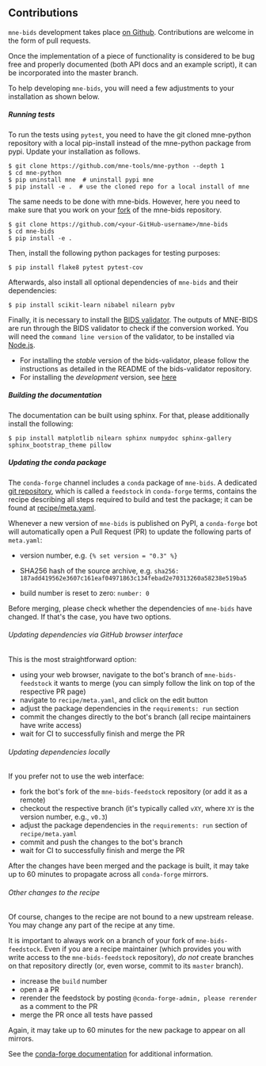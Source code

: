 Contributions
-------------

`mne-bids` development takes place
[on Github](https://github.com/mne-tools/mne-bids).
Contributions are welcome in the form of pull requests.

Once the implementation of a piece of functionality is considered to be bug
free and properly documented (both API docs and an example script),
it can be incorporated into the master branch.

To help developing `mne-bids`, you will need a few adjustments to your
installation as shown below.

##### Running tests

To run the tests using `pytest`, you need to have the git cloned mne-python
repository with a local pip-install instead of the mne-python package from
pypi. Update your installation as follows.

    $ git clone https://github.com/mne-tools/mne-python --depth 1
    $ cd mne-python
    $ pip uninstall mne  # uninstall pypi mne
    $ pip install -e .  # use the cloned repo for a local install of mne

The same needs to be done with mne-bids. However, here you need to make sure that you work on your [fork](https://help.github.com/en/github/getting-started-with-github/fork-a-repo) of the mne-bids repository.

    $ git clone https://github.com/<your-GitHub-username>/mne-bids
    $ cd mne-bids
    $ pip install -e .

Then, install the following python packages for testing purposes:

    $ pip install flake8 pytest pytest-cov

Afterwards, also install all optional dependencies of `mne-bids` and their
dependencies:

    $ pip install scikit-learn nibabel nilearn pybv

Finally, it is necessary to install the
[BIDS validator](https://github.com/bids-standard/bids-validator). The outputs
of MNE-BIDS are run through the BIDS validator to check if the conversion
worked.
You will need the `command line version` of the validator, to be installed via
[Node.js](https://nodejs.org/en/).

- For installing the *stable* version of the bids-validator, please follow the
instructions as detailed in the README of the bids-validator repository.
- For installing the *development* version, see [here](https://github.com/bids-standard/bids-validator/blob/master/CONTRIBUTING.md#using-the-development-version-of-bids-validator)

##### Building the documentation

The documentation can be built using sphinx. For that, please additionally
install the following:

    $ pip install matplotlib nilearn sphinx numpydoc sphinx-gallery sphinx_bootstrap_theme pillow

##### Updating the conda package

The `conda-forge` channel includes a `conda` package of `mne-bids`.
A dedicated [git repository](https://github.com/conda-forge/mne-bids-feedstock),
which is called a `feedstock` in `conda-forge` terms, contains the
recipe describing all steps required to build and test the package; it can be
found at [recipe/meta.yaml](https://github.com/conda-forge/mne-bids-feedstock/blob/master/recipe/meta.yaml).

Whenever a new version of `mne-bids` is published on PyPI, a `conda-forge` bot
will automatically open a Pull Request (PR) to update the following parts of
`meta.yaml`:

- version number, e.g. `{% set version = "0.3" %}`

- SHA256 hash of the source archive, e.g. `sha256: 187add419562e3607c161eaf04971863c134febad2e70313260a58238e519ba5`

- build number is reset to zero: `number: 0`

Before merging, please check whether the dependencies of `mne-bids` have
changed. If that's the case, you have two options.

###### Updating dependencies via GitHub browser interface

This is the most straightforward option:

- using your web browser, navigate to the bot's branch of `mne-bids-feedstock`
  it wants to merge (you can simply follow the link on top of the respective
  PR page)
- navigate to `recipe/meta.yaml`, and click on the edit button
- adjust the package dependencies in the `requirements: run` section
- commit the changes directly to the bot's branch (all recipe maintainers have
  write access)
- wait for CI to successfully finish and merge the PR

###### Updating dependencies locally

If you prefer not to use the web interface:

- fork the bot's fork of the `mne-bids-feedstock` repository (or add it as a
  remote)
- checkout the respective branch (it's typically called `vXY`, where `XY` is
  the version number, e.g., `v0.3`)
- adjust the package dependencies in the `requirements: run` section of
  `recipe/meta.yaml`
- commit and push the changes to the bot's branch
- wait for CI to successfully finish and merge the PR

After the changes have been merged and the package is built, it may take up
to 60 minutes to propagate across all `conda-forge` mirrors.

###### Other changes to the recipe

Of course, changes to the recipe are not bound to a new upstream release.
You may change any part of the recipe at any time. 

It is important to always work on a branch of your fork of `mne-bids-feedstock`.
Even if you are a recipe maintainer (which provides you with write access
to the `mne-bids-feedstock` repository), _do not_ create branches on that
repository directly (or, even worse, commit to its `master` branch).

- increase the `build` number
- open a a PR
- rerender the feedstock by posting `@conda-forge-admin, please rerender`
  as a comment to the PR
- merge the PR once all tests have passed

Again, it may take up to 60 minutes for the new package to appear on all
mirrors.

See the
[conda-forge documentation](https://conda-forge.org/docs/maintainer/updating_pkgs.html)
for additional information.
